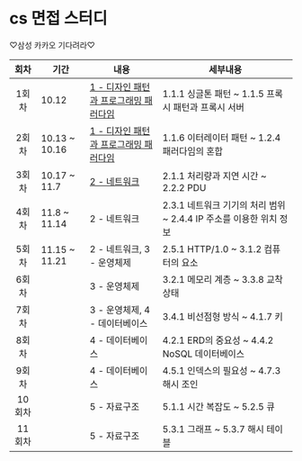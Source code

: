 # cs 면접 스터디

♡삼성 카카오 기다려라♡




|회차|기간|내용|세부내용|
|:---:|---|---|---|
|1회차|10.12|[1 - 디자인 패턴과 프로그래밍 패러다임](https://github.com/codesooo/cs-study-jj/tree/main/1%EC%9E%A5%20-%20%EB%94%94%EC%9E%90%EC%9D%B8%20%ED%8C%A8%ED%84%B4%EA%B3%BC%20%ED%94%84%EB%A1%9C%EA%B7%B8%EB%9E%98%EB%B0%8D%20%ED%8C%A8%EB%9F%AC%EB%8B%A4%EC%9E%84)|1.1.1 싱글톤 패턴 ~ 1.1.5 프록시 패턴과 프록시 서버|
|2회차|10.13 ~ 10.16|[1 - 디자인 패턴과 프로그래밍 패러다임](https://github.com/codesooo/cs-study-jj/tree/main/1%EC%9E%A5%20-%20%EB%94%94%EC%9E%90%EC%9D%B8%20%ED%8C%A8%ED%84%B4%EA%B3%BC%20%ED%94%84%EB%A1%9C%EA%B7%B8%EB%9E%98%EB%B0%8D%20%ED%8C%A8%EB%9F%AC%EB%8B%A4%EC%9E%84)|1.1.6 이터레이터 패턴 ~ 1.2.4 패러다임의 혼합|
|3회차|10.17 ~ 11.7|[2 - 네트워크](https://github.com/codesooo/cs-study-jj/tree/main/2%EC%9E%A5%20-%20%EB%84%A4%ED%8A%B8%EC%9B%8C%ED%81%AC)|2.1.1 처리량과 지연 시간 ~ 2.2.2 PDU|
|4회차|11.8 ~ 11.14|2 - 네트워크|2.3.1 네트워크 기기의 처리 범위 ~ 2.4.4 IP 주소를 이용한 위치 정보|
|5회차|11.15 ~ 11.21|2 - 네트워크, 3 - 운영체제|2.5.1 HTTP/1.0 ~ 3.1.2 컴퓨터의 요소|
|6회차||3 - 운영체제|3.2.1 메모리 계층 ~ 3.3.8 교착 상태|
|7회차||3 - 운영체제, 4 - 데이터베이스|3.4.1 비선점형 방식 ~ 4.1.7 키|
|8회차||4 - 데이터베이스|4.2.1 ERD의 중요성 ~ 4.4.2 NoSQL 데이터베이스|
|9회차||4 - 데이터베이스|4.5.1 인덱스의 필요성 ~ 4.7.3 해시 조인|
|10회차||5 - 자료구조|5.1.1 시간 복잡도 ~ 5.2.5 큐|
|11회차||5 - 자료구조|5.3.1 그래프 ~ 5.3.7 해시 테이블|
